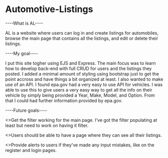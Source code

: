 # Automotive-Listings

----What is AL----

AL is a website where users can log in and create listings for automobiles, browse the main page that contains all the listings, and edit or delete their listings. 

----My goal----

I put this site togher using EJS and Express. The main focus was to learn how to develop back-end with full CRUD for users and the listings they posted. I added a minimal amount of styling using bootstrap just to get the point accross and have things a bit organized at least. I also wanted to make use of an API. I found epa.gov had a very easy to use API for vehicles. I was able to use this to give users a very easy way to get all the info on their vehicle by simply being provided a Year, Make, Model, and Option. From that I could had further information provided by epa.gov.

----Future goals----

<>Get the filter working for the main page. I've got the filter populating at least but need to work on having it filter.

<>Users should be able to have a page where they can see all their listings. 

<>Provide alerts to users if they've made any input mistakes, like on the register and login pages.
